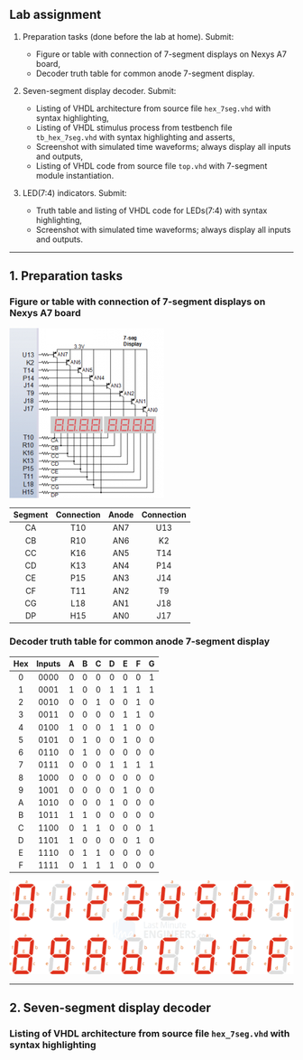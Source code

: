 ## Lab assignment

1. Preparation tasks (done before the lab at home). Submit:
    * Figure or table with connection of 7-segment displays on Nexys A7 board,
    * Decoder truth table for common anode 7-segment display.

2. Seven-segment display decoder. Submit:
    * Listing of VHDL architecture from source file `hex_7seg.vhd` with syntax highlighting,
    * Listing of VHDL stimulus process from testbench file `tb_hex_7seg.vhd` with syntax highlighting and asserts,
    * Screenshot with simulated time waveforms; always display all inputs and outputs,
    * Listing of VHDL code from source file `top.vhd` with 7-segment module instantiation.

3. LED(7:4) indicators. Submit:
    * Truth table and listing of VHDL code for LEDs(7:4) with syntax highlighting,
    * Screenshot with simulated time waveforms; always display all inputs and outputs.

------------------------------------------------------------------------

## 1. Preparation tasks
### Figure or table with connection of 7-segment displays on Nexys A7 board

![segment_connections](photo/n4r.png)
<!---
<p align="center">
  <img src="photo/n4r.png">
</p>
--->

| **Segment** | **Connection** | **Anode** | **Connection** | 
| :-: | :-: | :-: | :-: |
| CA  | T10 | AN7 | U13 |
| CB  | R10 | AN6 | K2  |
| CC  | K16 | AN5 | T14 |
| CD  | K13 | AN4 | P14 |
| CE  | P15 | AN3 | J14 |
| CF  | T11 | AN2 | T9  |
| CG  | L18 | AN1 | J18 |
| DP  | H15 | AN0 | J17 |

### Decoder truth table for common anode 7-segment display

| **Hex** | **Inputs** | **A** | **B** | **C** | **D** | **E** | **F** | **G** |
| :-: 	 |    :-:     |  :-:  |  :-:  |  :-:  |  :-:  |  :-:  |  :-:  |  :-:  |
| 0   	 |    0000    |   0   |   0   |   0   |   0   |   0   |   0   |   1   |
| 1  	    |    0001    |   1   |   0   |   0   |   1   |   1   |   1   |   1   |
| 2   	 |    0010    |   0   |   0   |   1   |   0   |   0   |   1   |   0   |
| 3  	    |    0011    |   0   |   0   |   0   |   0   |   1   |   1   |   0   |
| 4       |    0100    |   1   |   0   |   0   |   1   |   1   |   0   |   0   |
| 5       |    0101    |   0   |   1   |   0   |   0   |   1   |   0   |   0   |
| 6       |    0110    |   0   |   1   |   0   |   0   |   0   |   0   |   0   |
| 7       |    0111    |   0   |   0   |   0   |   1   |   1   |   1   |   1   |
| 8       |    1000    |   0   |   0   |   0   |   0   |   0   |   0   |   0   |
| 9       |    1001    |   0   |   0   |   0   |   0   |   1   |   0   |   0   |
| A       |    1010    |   0   |   0   |   0   |   1   |   0   |   0   |   0   |
| B       |    1011    |   1   |   1   |   0   |   0   |   0   |   0   |   0   |
| C       |    1100    |   0   |   1   |   1   |   0   |   0   |   0   |   1   |
| D       |    1101    |   1   |   0   |   0   |   0   |   0   |   1   |   0   |
| E       |    1110    |   0   |   1   |   1   |   0   |   0   |   0   |   0   |
| F       |    1111    |   0   |   1   |   1   |   1   |   0   |   0   |   0   |

![example](photo/7-Segment-Display-Number-Formation-Segment-Contol.png)

------------------------------------------------------------------------

## 2. Seven-segment display decoder
### Listing of VHDL architecture from source file `hex_7seg.vhd` with syntax highlighting
